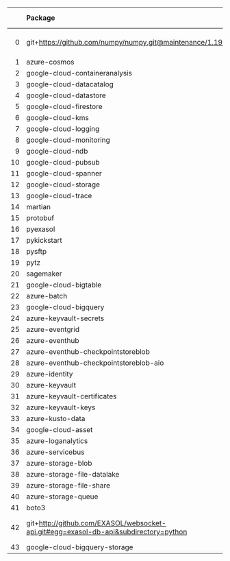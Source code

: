 <!-- markdown-link-check-disable -->

|    | Package                                                                              | Version in 3.1.0     | Version in 3.2.0     | Status   |
|---:|:-------------------------------------------------------------------------------------|:---------------------|:---------------------|:---------|
|  0 | git+https://github.com/numpy/numpy.git@maintenance/1.19.x                            |                      | No version specified | NEW      |
|  1 | azure-cosmos                                                                         | 4.2.0                | 4.2.0                |          |
|  2 | google-cloud-containeranalysis                                                       | 2.3.0                | 2.3.0                |          |
|  3 | google-cloud-datacatalog                                                             | 3.2.1                | 3.2.1                |          |
|  4 | google-cloud-datastore                                                               | 2.1.3                | 2.1.3                |          |
|  5 | google-cloud-firestore                                                               | 2.1.3                | 2.1.3                |          |
|  6 | google-cloud-kms                                                                     | 2.3.0                | 2.3.0                |          |
|  7 | google-cloud-logging                                                                 | 2.5.0                | 2.5.0                |          |
|  8 | google-cloud-monitoring                                                              | 2.2.1                | 2.2.1                |          |
|  9 | google-cloud-ndb                                                                     | 1.9.0                | 1.9.0                |          |
| 10 | google-cloud-pubsub                                                                  | 2.5.0                | 2.5.0                |          |
| 11 | google-cloud-spanner                                                                 | 3.5.0                | 3.5.0                |          |
| 12 | google-cloud-storage                                                                 | 1.38.0               | 1.38.0               |          |
| 13 | google-cloud-trace                                                                   | 1.2.0                | 1.2.0                |          |
| 14 | martian                                                                              | 1.4                  | 1.4                  |          |
| 15 | protobuf                                                                             | 3.17.3               | 3.17.3               |          |
| 16 | pyexasol                                                                             | 0.20.0               | 0.20.0               |          |
| 17 | pykickstart                                                                          | 3.33                 | 3.33                 |          |
| 18 | pysftp                                                                               | 0.2.9                | 0.2.9                |          |
| 19 | pytz                                                                                 | 2021.1               | 2021.1               |          |
| 20 | sagemaker                                                                            | 2.59.5               | 2.59.5               |          |
| 21 | google-cloud-bigtable                                                                | 2.2.0                | 2.2.0                |          |
| 22 | azure-batch                                                                          | 10.0.0               | 10.0.0               |          |
| 23 | google-cloud-bigquery                                                                | 2.20.0               | 2.20.0               |          |
| 24 | azure-keyvault-secrets                                                               | 4.2.0                | 4.2.0                |          |
| 25 | azure-eventgrid                                                                      | 4.3.0                | 4.3.0                |          |
| 26 | azure-eventhub                                                                       | 5.5.0                | 5.5.0                |          |
| 27 | azure-eventhub-checkpointstoreblob                                                   | 1.1.4                | 1.1.4                |          |
| 28 | azure-eventhub-checkpointstoreblob-aio                                               | 1.1.4                | 1.1.4                |          |
| 29 | azure-identity                                                                       | 1.6.0                | 1.6.0                |          |
| 30 | azure-keyvault                                                                       | 4.1.0                | 4.1.0                |          |
| 31 | azure-keyvault-certificates                                                          | 4.2.1                | 4.2.1                |          |
| 32 | azure-keyvault-keys                                                                  | 4.3.1                | 4.3.1                |          |
| 33 | azure-kusto-data                                                                     | 2.1.3                | 2.1.3                |          |
| 34 | google-cloud-asset                                                                   | 3.1.0                | 3.1.0                |          |
| 35 | azure-loganalytics                                                                   | 0.1.0                | 0.1.0                |          |
| 36 | azure-servicebus                                                                     | 7.3.0                | 7.3.0                |          |
| 37 | azure-storage-blob                                                                   | 12.8.1               | 12.8.1               |          |
| 38 | azure-storage-file-datalake                                                          | 12.4.0               | 12.4.0               |          |
| 39 | azure-storage-file-share                                                             | 12.5.0               | 12.5.0               |          |
| 40 | azure-storage-queue                                                                  | 12.1.6               | 12.1.6               |          |
| 41 | boto3                                                                                | 1.17.96              | 1.17.96              |          |
| 42 | git+http://github.com/EXASOL/websocket-api.git#egg=exasol-db-api&subdirectory=python | No version specified | No version specified |          |
| 43 | google-cloud-bigquery-storage                                                        | 2.4.0                | 2.4.0                |          |